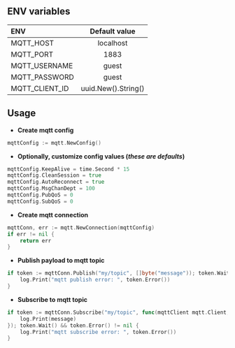 ## ENV variables

| ENV            | Default value         |
|:---------------|:---------------------:|
| MQTT_HOST      | localhost             |
| MQTT_PORT      | 1883                  |
| MQTT_USERNAME  | guest                 |
| MQTT_PASSWORD  | guest                 |
| MQTT_CLIENT_ID | uuid.New().String()   |

## Usage

* **Create mqtt config**
```go
mqttConfig := mqtt.NewConfig()
```

* **Optionally, customize config values (*these are defaults*)**
```go
mqttConfig.KeepAlive = time.Second * 15
mqttConfig.CleanSession = true
mqttConfig.AutoReconnect = true
mqttConfig.MsgChanDept = 100
mqttConfig.PubQoS = 0
mqttConfig.SubQoS = 0
```

* **Create mqtt connection**
```go
mqttConn, err := mqtt.NewConnection(mqttConfig)
if err != nil {
    return err
}
```

* **Publish payload to mqtt topic**
```go
if token := mqttConn.Publish("my/topic", []byte("message")); token.Wait() && token.Error() != nil {
    log.Print("mqtt publish error: ", token.Error())
}
```

* **Subscribe to mqtt topic**
```go
if token := mqttConn.Subscribe("my/topic", func(mqttClient mqtt.Client, message mqtt.Message) {
    log.Print(message)
}); token.Wait() && token.Error() != nil {
    log.Print("mqtt subscribe error: ", token.Error())
}
```